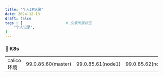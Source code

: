 ```yaml
---
title: "个人IP记录"
date: 2024-12-13
draft: false
tags : [                    # 文章所属标签
    "个人记录",
]
---
```



### 🔨 K8s

|    |       |       |       |
|-------|-------|-------|-------|
| calico环境| 99.0.85.60(master) | 99.0.85.61(node1) | 99.0.85.62(node2)  |